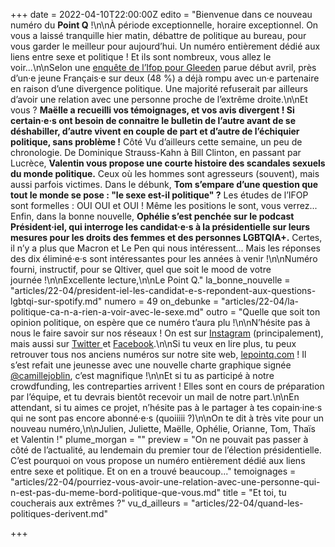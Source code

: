+++
date = 2022-04-10T22:00:00Z
edito = "Bienvenue dans ce nouveau numéro du **Point Q**&nbsp;!\n\nÀ période exceptionnelle, horaire exceptionnel. On vous a laissé tranquille hier matin, débattre de politique au bureau, pour vous garder le meilleur pour aujourd’hui. Un numéro entièrement dédié aux liens entre sexe et politique&nbsp;! Et ils sont nombreux, vous allez le voir...\n\nSelon une [enquête de l’Ifop pour Gleeden](https://www.ifop.com/publication/enquete-sur-le-poids-de-la-politique-dans-la-vie-de-couple-des-francais-a-une-semaine-du-premier-tour/) parue début avril, près d’un·e jeune Français·e sur deux (48&nbsp;%) a déjà rompu avec un·e partenaire en raison d’une divergence politique. Une majorité refuserait par ailleurs d’avoir une relation avec une personne proche de l’extrême droite.\n\nEt vous&nbsp;? **Maëlle a recueilli vos témoignages, et vos avis divergent&nbsp;! Si certain·e·s ont besoin de connaitre le bulletin de l’autre avant de se déshabiller, d’autre vivent en couple de part et d’autre de l’échiquier politique, sans problème&nbsp;!** Côté Vu d’ailleurs cette semaine, un peu de chronologie. De Dominique Strauss-Kahn à Bill Clinton, en passant par Lucrèce, **Valentin vous propose une courte histoire des scandales sexuels du monde politique.** Ceux où les hommes sont agresseurs (souvent), mais aussi parfois victimes. Dans le débunk, **Tom s’empare d’une question que tout le monde se pose&nbsp;: \"le sexe est-il politique\"&nbsp;?** Les études de l’IFOP sont formelles&nbsp;: OUI OUI et OUI&nbsp;! Même les positions le sont, vous verrez... Enfin, dans la bonne nouvelle, **Ophélie s’est penchée sur le podcast Président·iel, qui interroge les candidat·e·s à la présidentielle sur leurs mesures pour les droits des femmes et des personnes LGBTQIA+.** Certes, il n’y a plus que Macron et Le&nbsp;Pen qui nous intéressent... Mais les réponses des dix éliminé·e·s sont intéressantes pour les années à venir&nbsp;!\n\nNuméro fourni, instructif, pour se Qltiver, quel que soit le mood de votre journée&nbsp;!\n\nExcellente lecture,\n\nLe&nbsp;Point&nbsp;Q."
la_bonne_nouvelle = "articles/22-04/president-iel-les-candidat-e-s-repondent-aux-questions-lgbtqi-sur-spotify.md"
numero = 49
on_debunke = "articles/22-04/la-politique-ca-n-a-rien-a-voir-avec-le-sexe.md"
outro = "Quelle que soit ton opinion politique, on espère que ce numéro t’aura plu&nbsp;!\n\nN’hésite pas à nous le faire savoir sur nos réseaux&nbsp;! On est sur [Instagram](https://www.instagram.com/lepoint.q/?hl=fr) (principalement), mais aussi sur [Twitter ](https://twitter.com/LePointQ)et [Facebook](https://www.facebook.com/lepointq.news/).\n\nSi tu veux en lire plus, tu peux retrouver tous nos anciens numéros sur notre site web, [lepointq.com](https://lepointq.com)&nbsp;! Il s’est refait une jeunesse avec une nouvelle charte graphique signée [@camillejoblin](https://www.instagram.com/camillejoblin/), c’est magnifique&nbsp;!\n\nEt si tu as participé à notre crowdfunding, les contreparties arrivent&nbsp;! Elles sont en cours de préparation par l’équipe, et tu devrais bientôt recevoir un mail de notre part.\n\nEn attendant, si tu aimes ce projet, n’hésite pas à le partager à tes copain·ine·s qui ne sont pas encore abonné·e·s (quoiiiii&nbsp;?)\n\nOn te dit à très vite pour un nouveau numéro,\n\nJulien, Juliette, Maëlle, Ophélie, Orianne, Tom, Thaïs et Valentin&nbsp;!"
plume_morgan = ""
preview = "On ne pouvait pas passer à côté de l’actualité, au lendemain du premier tour de l’élection présidentielle. C’est pourquoi on vous propose un numéro entièrement dédié aux liens entre sexe et politique. Et on en a trouvé beaucoup..."
temoignages = "articles/22-04/pourriez-vous-avoir-une-relation-avec-une-personne-qui-n-est-pas-du-meme-bord-politique-que-vous.md"
title = "Et toi, tu coucherais aux extrêmes&nbsp;?"
vu_d_ailleurs = "articles/22-04/quand-les-politiques-derivent.md"

+++
